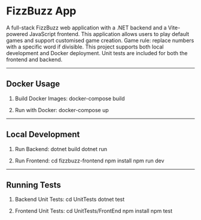 FizzBuzz App
============

A full-stack FizzBuzz web application with a .NET backend and a Vite-powered JavaScript frontend. 
This application allows users to play default games and support customised game creation. 
Game rule: replace numbers with a specific word if divisible.
This project supports both local development and Docker deployment.
Unit tests are included for both the frontend and backend.

--------------------------
Docker Usage
--------------------------

1. Build Docker Images:
   docker-compose build

2. Run with Docker:
   docker-compose up

--------------------------
Local Development
--------------------------

1. Run Backend:
   dotnet build
   dotnet run

2. Run Frontend:
   cd fizzbuzz-frontend
   npm install
   npm run dev

--------------------------
Running Tests
--------------------------

1. Backend Unit Tests:
   cd UnitTests
   dotnet test

2. Frontend Unit Tests:
   cd UnitTests/FrontEnd
   npm install
   npm test
